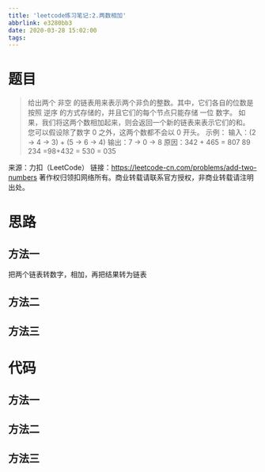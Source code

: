 ```yaml
---
title: 'leetcode练习笔记:2.两数相加'
abbrlink: e3280bb3
date: 2020-03-28 15:02:00
tags:
---
```

# 题目
> 给出两个 非空 的链表用来表示两个非负的整数。其中，它们各自的位数是按照 逆序 的方式存储的，并且它们的每个节点只能存储 一位 数字。
如果，我们将这两个数相加起来，则会返回一个新的链表来表示它们的和。
>您可以假设除了数字 0 之外，这两个数都不会以 0 开头。
示例：
输入：(2 -> 4 -> 3) + (5 -> 6 -> 4)
输出：7 -> 0 -> 8
原因：342 + 465 = 807
89
234
=98+432 = 530 = 035

来源：力扣（LeetCode）
链接：https://leetcode-cn.com/problems/add-two-numbers
著作权归领扣网络所有。商业转载请联系官方授权，非商业转载请注明出处。

# 思路
## 方法一
把两个链表转数字，相加，再把结果转为链表
## 方法二

## 方法三
# 代码
## 方法一
## 方法二
## 方法三